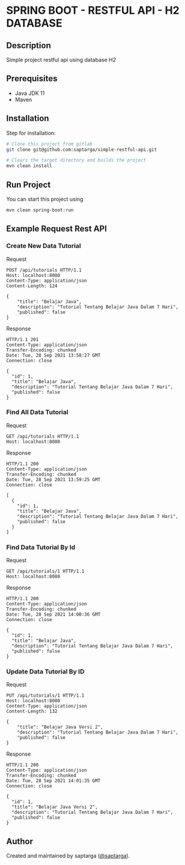 # SPRING BOOT - RESTFUL API - H2 DATABASE

## Description

Simple project restful api using database H2

## Prerequisites

- Java JDK 11
- Maven

## Installation

Step for installation:

```sh
# Clone this project from gitlab
git clone git@github.com:saptarga/simple-restful-api.git

# Clears the target directory and builds the project
mvn clean install
```

## Run Project

You can start this project using

```sh
mvn clean spring-boot:run
```

## Example Request Rest API

### Create New Data Tutorial

Request

```http
POST /api/tutorials HTTP/1.1
Host: localhost:8080
Content-Type: application/json
Content-Length: 124

{
    "title": "Belajar Java",
    "description": "Tutorial Tentang Belajar Java Dalam 7 Hari",
    "published": false
}
```

Response

```http
HTTP/1.1 201 
Content-Type: application/json
Transfer-Encoding: chunked
Date: Tue, 28 Sep 2021 13:58:27 GMT
Connection: close

{
  "id": 1,
  "title": "Belajar Java",
  "description": "Tutorial Tentang Belajar Java Dalam 7 Hari",
  "published": false
}
```

### Find All Data Tutorial

Request

```http
GET /api/tutorials HTTP/1.1
Host: localhost:8080
```

Response

```http
HTTP/1.1 200 
Content-Type: application/json
Transfer-Encoding: chunked
Date: Tue, 28 Sep 2021 13:59:25 GMT
Connection: close

[
  {
    "id": 1,
    "title": "Belajar Java",
    "description": "Tutorial Tentang Belajar Java Dalam 7 Hari",
    "published": false
  }
]

```

### Find Data Tutorial By Id

Request

```http
GET /api/tutorials/1 HTTP/1.1
Host: localhost:8080
```

Response

```http
HTTP/1.1 200 
Content-Type: application/json
Transfer-Encoding: chunked
Date: Tue, 28 Sep 2021 14:00:36 GMT
Connection: close

{
  "id": 1,
  "title": "Belajar Java",
  "description": "Tutorial Tentang Belajar Java Dalam 7 Hari",
  "published": false
}
```

### Update Data Tutorial By ID

Request

```http
PUT /api/tutorials/1 HTTP/1.1
Host: localhost:8080
Content-Type: application/json
Content-Length: 132

{
    "title": "Belajar Java Versi 2",
    "description": "Tutorial Tentang Belajar Java Dalam 7 Hari",
    "published": false
}
```

Response

```http
HTTP/1.1 200 
Content-Type: application/json
Transfer-Encoding: chunked
Date: Tue, 28 Sep 2021 14:01:35 GMT
Connection: close

{
  "id": 1,
  "title": "Belajar Java Versi 2",
  "description": "Tutorial Tentang Belajar Java Dalam 7 Hari",
  "published": false
}
```

## Author

Created and maintained by saptarga ([@saptarga](https://www.linkedin.com/in/saptarga)).